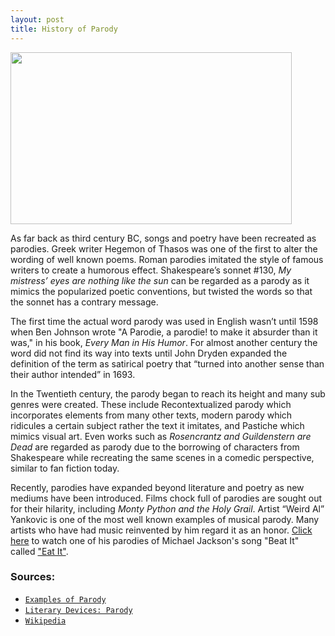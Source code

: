 ```yaml
---
layout: post
title: History of Parody
---
```

<a href="https://www.youtube.com/watch?v=ZcJjMnHoIBI"><img src="https://actamu.github.io/laughing-aggies/public/images/weirdal-eatit.jpg" height="275" width="450" ></a>

As far back as third century BC, songs and poetry have been recreated as parodies. Greek writer Hegemon of Thasos was one of the first to alter the wording of well known poems. Roman parodies imitated the style of famous writers to create a humorous effect. Shakespeare’s sonnet #130, <i>My mistress’ eyes are nothing like the sun</i> can be regarded as a parody as it mimics the popularized poetic conventions, but twisted the words so that the sonnet has a contrary message. 

The first time the actual word parody was used in English wasn’t until 1598 when Ben Johnson wrote "A Parodie, a parodie! to make it absurder than it was," in his book, <i>Every Man in His Humor</i>. For almost another century the word did not find its way into texts until John Dryden expanded the definition of the term as satirical poetry that “turned into another sense than their author intended” in 1693.

In the Twentieth century, the parody began to reach its height and many sub genres were created. These include Recontextualized parody which incorporates elements from many other texts, modern parody which ridicules a certain subject rather the text it imitates, and Pastiche which mimics visual art. Even works such as <i>Rosencrantz and Guildenstern are Dead</i> are regarded as parody due to the borrowing of characters from Shakespeare while recreating the same scenes in a comedic perspective, similar to fan fiction today. 

Recently, parodies have expanded beyond literature and poetry as new mediums have been introduced. Films chock full of parodies are sought out for their hilarity, including <i>Monty Python and the Holy Grail</i>. Artist “Weird Al” Yankovic is one of the most well known examples of musical parody. Many artists who have had music reinvented by him regard it as an honor. [Click here](https://www.youtube.com/watch?v=ZcJjMnHoIBI) to watch one of his parodies of Michael Jackson's song "Beat It" called ["Eat It"](https://www.youtube.com/watch?v=ZcJjMnHoIBI).

### Sources:
<ul>
  <li><a href="http://examples.yourdictionary.com/examples-of-parody.html"><code class="highlighter-rouge">Examples of Parody</code></a></li>
    <li><a href="https://literarydevices.net/parody/"><code class="highlighter-rouge">Literary Devices: Parody</code></a></li>
    <li><a href="https://en.wikipedia.org/wiki/Parody"><code class="highlighter-rouge">Wikipedia</code></a></li>
</ul>
